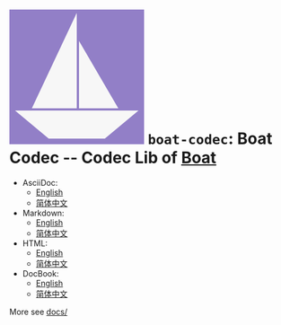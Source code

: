 # ![Boat Codec](../logo.svg) `boat-codec`: Boat Codec -- Codec Lib of [Boat](../README.md)

- AsciiDoc:
  * [English](docs/DOCUMENTATION_en.adoc)
  * [简体中文](docs/DOCUMENTATION_zh.adoc)
- Markdown:
  * [English](docs/DOCUMENTATION_en.md)
  * [简体中文](docs/DOCUMENTATION_zh.md)
- HTML:
  * [English](docs/DOCUMENTATION_en.html)
  * [简体中文](docs/DOCUMENTATION_zh.html)
- DocBook:
  * [English](docs/DOCUMENTATION_en.xml)
  * [简体中文](docs/DOCUMENTATION_zh.xml)

More see [docs/](docs/)